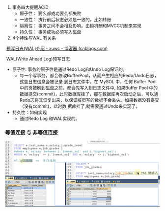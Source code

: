 1. 事务四大提醒ACID
   - 原子性： 要么都成功要么都失败
   - 一致性： 执行前后状态必须是一致的，比如转账
   - 隔离性： 事务之间不会相互影响。由锁机制和MVCC机制来实现
   - 持久性： 事务成功必须写入磁盘
2. 4个特性与WAL 有关系

​		[预写日志(WAL)介绍 - xuwc - 博客园 (cnblogs.com)](https://www.cnblogs.com/xuwc/p/14037750.html)

​		WAL(Write Ahead Log)预写日志

- 原子性: 事务的原子性是通过Redo Log和Undo Log保证的。
  - 每一个写事务，都会修改BufferPool，从而产生相应的Redo/Undo日志，这些日志信息会被记录
    到日志文件中。在 MySOL 中，任何 Buffer Pool中的页被刷到磁盘之前，都会先写入到日志文件中,
    如果Buffer Pool 中的数据提交(commit)，此时数据库挂了，那在数据库再次启动之后，可以通
    Redo志将其恢复出来，以保证脏页写的数据不会丢失。如果数据没有提交（没有commit)，此时数
    据库挂了,就需要通过Undo来实现了。
- 持久性：如何实现
  - 通过Redo Log 和WAL实现的。



### 等值连接 与 非等值连接

![image-20220321202239838](mysql面试题.assets/image-20220321202239838.png)

